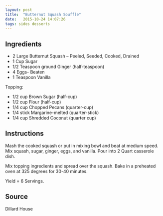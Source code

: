 ```yaml
---
layout: post
title:  "Butternut Squash Souffle"
date:   2015-10-24 14:07:26
tags: sides desserts
---
```


Ingredients
-----------
- 2 Large Butternut Squash – Peeled, Seeded, Cooked, Drained
- 1 Cup Sugar
- 1/2 Teaspoon ground Ginger (half-teaspoon)
- 4 Eggs- Beaten
- 1 Teaspoon Vanilla

Topping:

- 1/2 cup Brown Sugar (half-cup)
- 1/2 cup Flour (half-cup)
- 1/4 cup Chopped Pecans (quarter-cup)
- 1/4 stick Margarine-melted (quarter-stick)
- 1/4 cup Shredded Coconut (quarter cup)

Instructions
------------

Mash the cooked squash or put in mixing bowl and beat at medium speed.  Mix
squash, sugar, ginger, eggs, and vanilla. Pour into 2 Quart casserole dish.

Mix topping ingredients and spread over the squash. Bake in a preheated oven at
325 degrees for 30-40 minutes.

Yield = 6 Servings.

Source
------
Dillard House


